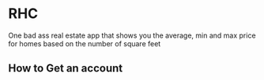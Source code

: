 # RHC

One bad ass real estate app that shows you the average, min and max price for homes based on the number of square feet

## How to Get an account

